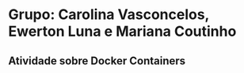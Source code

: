# Grupo: Carolina Vasconcelos, Ewerton Luna e Mariana Coutinho

## Atividade sobre Docker Containers
